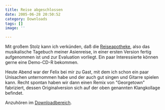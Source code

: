 ```yaml
---
title: Reise abgeschlossen
date: 2005-06-28 20:50:52
category: Downloads
tags: []
image: ''

---
```


Mit großem Stolz kann ich verkünden, daß die [Reiseapotheke](/downloads), also das musikalische Tagebuch meiner Asienreise, in einer ersten Version fertig aufgenommen ist und zur Evaluation vorliegt. Ein paar Interessierte können gerne eine Demo-CD-R bekommen.  

  

Heute Abend war der Felix bei mir zu Gast, mit dem ich schon ein paar Unisachen unternommen habe und der auch gut singen und Gitarre spielen kann. Recht spontan haben wir dann einen Remix von "Georgetown" fabriziert, dessen Originalversion sich auf der oben genannten Klangkollage befindet.  

  

Anzuhören im [Downloadbereich](/downloads).
